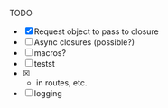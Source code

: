 TODO
- [x] Request object to pass to closure
- [ ] Async closures (possible?)
- [ ] macros?
- [ ] testst
- [x] * in routes, etc.
- [ ] logging
